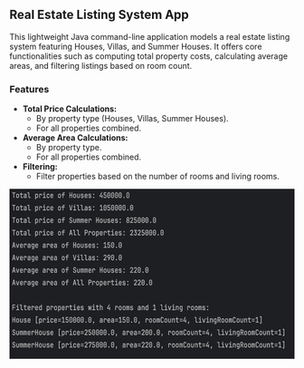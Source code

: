 ## Real Estate Listing System App

This lightweight Java command-line application models a real estate listing system featuring Houses, Villas, and Summer Houses. It offers core functionalities such as computing total property costs, calculating average areas, and filtering listings based on room count.

### Features

- **Total Price Calculations:**
    - By property type (Houses, Villas, Summer Houses).
    - For all properties combined.
- **Average Area Calculations:**
    - By property type.
    - For all properties combined.
- **Filtering:**
    - Filter properties based on the number of rooms and living rooms.

<img src="screenshots/output.png" width="600" height="300">
